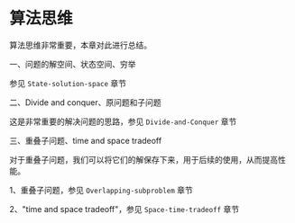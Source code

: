 # 算法思维

算法思维非常重要，本章对此进行总结。

一、问题的解空间、状态空间、穷举

参见 `State-solution-space` 章节



二、Divide and conquer、原问题和子问题

这是非常重要的解决问题的思路，参见 `Divide-and-Conquer` 章节



三、重叠子问题、time and space tradeoff

对于重叠子问题，我们可以将它们的解保存下来，用于后续的使用，从而提高性能。

1、重叠子问题，参见 `Overlapping-subproblem` 章节

2、"time and space tradeoff"，参见 `Space-time-tradeoff` 章节



